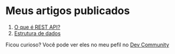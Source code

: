 # Meus artigos publicados
1. [O que é REST API?](o-que-e-rest-api/)
2. [Estrutura de dados](estrutura-de-dados/)

Ficou curioso? Você pode ver eles no meu pefil no [Dev Community](https://dev.to/eded001)
